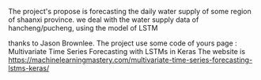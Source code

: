 The project's propose is forecasting the daily water supply of some region of shaanxi province.
we deal with the water supply data of hancheng/pucheng, using the model of LSTM

thanks to Jason Brownlee. The project use some code of yours page : Multivariate Time Series Forecasting with LSTMs in Keras
The website is https://machinelearningmastery.com/multivariate-time-series-forecasting-lstms-keras/
